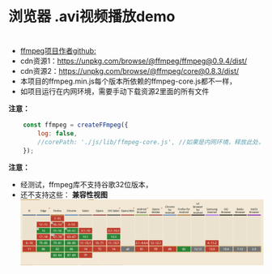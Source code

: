 # 浏览器 .avi视频播放demo
# 
- [ffmpeg项目作者github:](https://github.com/ffmpegwasm/ffmpeg.wasm)
- cdn资源1：https://unpkg.com/browse/@ffmpeg/ffmpeg@0.9.4/dist/
- cdn资源2：https://unpkg.com/browse/@ffmpeg/core@0.8.3/dist/
- 本项目的ffmpeg.min.js每个版本所依赖的ffmpeg-core.js都不一样，
- 如项目运行在内网环境，需要手动下载资源2里面的所有文件

**注意：**
```javascript
	const ffmpeg = createFFmpeg({
		log: false,
		//corePath: './js/lib/ffmpeg-core.js', //如果是内网环境，释放此处，加载本地 ffmpeg-core库，否则加载的是资源2
	});
```

**注意：**
- 经测试，ffmpeg库不支持谷歌32位版本，
- 还不支持这些：
**兼容性视图**
![image](static/1.png)